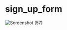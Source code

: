 # sign_up_form

![Screenshot (57)](https://github.com/nabihaahmad22/sign_up_form/assets/71840877/dfeb1ebe-c113-4255-a051-ac16e31cefe0)
